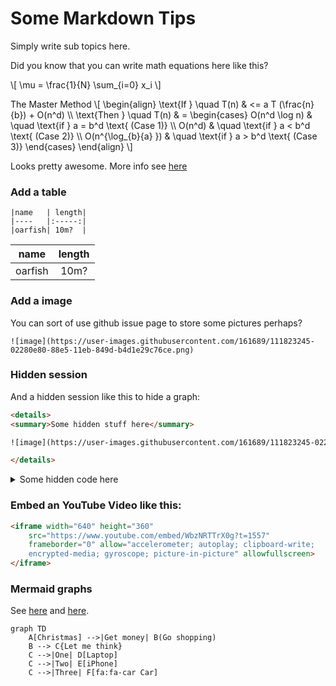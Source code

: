 # Some Markdown Tips

Simply write sub topics here.

Did you know that you can write math equations here like this?

\\[ \mu = \frac{1}{N} \sum_{i=0} x_i \\]

The Master Method
\\[ 
  \begin{align}
  \text{If }  \quad  T(n) & <= a T (\frac{n}{b}) + O(n^d) \\\\ 
  \text{Then } \quad  T(n) & =
    \begin{cases}
      O(n^d \log n)       & \quad \text{if } a = b^d \text{ (Case 1)} \\\\
      O(n^d)              & \quad \text{if } a < b^d \text{ (Case 2)} \\\\
      O(n^{\log_{b}{a} }) & \quad \text{if } a > b^d \text{ (Case 3)}
    \end{cases}
  \end{align}
\\]

Looks pretty awesome. More info see [here][mdBook math]

### Add a table
```
|name   | length|
|----   |:-----:|
|oarfish| 10m?  |
```

|name   | length|
|----   |:-----:|
|oarfish| 10m?  |

### Add a image

You can sort of use github issue page to store some pictures perhaps?
```
![image](https://user-images.githubusercontent.com/161689/111823245-02280e80-88e5-11eb-849d-b4d1e29c76ce.png)
```

### Hidden session
And a hidden session like this to hide a graph:
```html
<details>
<summary>Some hidden stuff here</summary>

![image](https://user-images.githubusercontent.com/161689/111823245-02280e80-88e5-11eb-849d-b4d1e29c76ce.png)

</details>
```

<details>
<summary>Some hidden code here</summary>

<img src="https://user-images.githubusercontent.com/161689/111823245-02280e80-88e5-11eb-849d-b4d1e29c76ce.png" width="640" />

</details>


### Embed an YouTube Video like this:
```html
<iframe width="640" height="360" 
    src="https://www.youtube.com/embed/WbzNRTTrX0g?t=1557" 
    frameborder="0" allow="accelerometer; autoplay; clipboard-write;
    encrypted-media; gyroscope; picture-in-picture" allowfullscreen>
</iframe>
```

### Mermaid graphs
See [here](https://mermaid-js.github.io/mermaid-live-editor/)
and [here](https://github.com/badboy/mdbook-mermaid).

```mermaid
graph TD
    A[Christmas] -->|Get money| B(Go shopping)
    B --> C{Let me think}
    C -->|One| D[Laptop]
    C -->|Two| E[iPhone]
    C -->|Three| F[fa:fa-car Car]
```


[mdBook math]: https://rust-lang.github.io/mdBook/format/mathjax.html